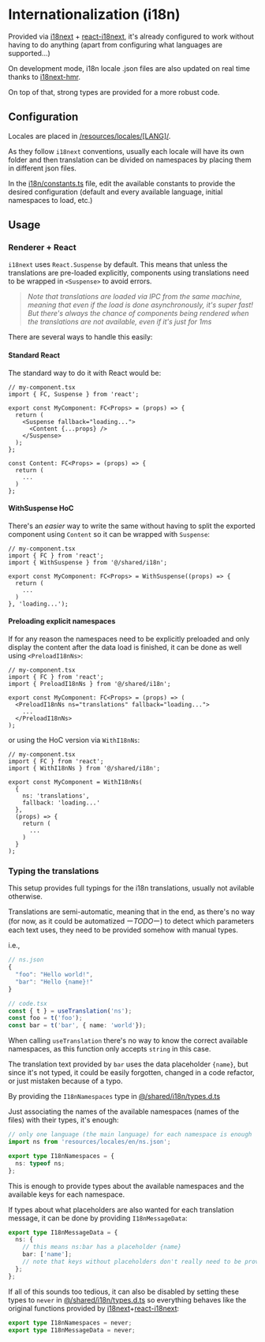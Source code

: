 # Internationalization (i18n)

Provided via [i18next](https://www.i18next.com/) + [react-i18next](https://react.i18next.com/), it's already configured to work without having to do anything (apart from configuring what languages are supported...)

On development mode, i18n locale .json files are also updated on real time thanks to [i18next-hmr](https://github.com/felixmosh/i18next-hmr).

On top of that, strong types are provided for a more robust code.

## Configuration

Locales are placed in [/resources/locales/[LANG]/](../resources/locales/).

As they follow `i18next` conventions, usually each locale will have its own folder and then translation can be divided on namespaces by placing them in different json files.

In the [i18n/constants.ts](../src/shared/i18n/constants.ts) file, edit the available constants to provide the desired configuration (default and every available language, initial namespaces to load, etc.)

## Usage

### Renderer + React

`i18next` uses `React.Suspense` by default. This means that unless the translations are pre-loaded explicitly, components using translations need to be wrapped in `<Suspense>` to avoid errors.

> _Note that translations are loaded via IPC from the same machine, meaning that even if the load is done asynchronously, it's super fast! But there's always the chance of components being rendered when the translations are not available, even if it's just for 1ms_

There are several ways to handle this easily:

#### Standard React

The standard way to do it with React would be:

```tsx
// my-component.tsx
import { FC, Suspense } from 'react';

export const MyComponent: FC<Props> = (props) => {
  return (
    <Suspense fallback="loading...">
      <Content {...props} />
    </Suspense>
  );
};

const Content: FC<Props> = (props) => {
  return (
    ...
  )
};
```

#### WithSuspense HoC

There's an _easier_ way to write the same without having to split the exported component using `Content` so it can be wrapped with `Suspense`:

```tsx
// my-component.tsx
import { FC } from 'react';
import { WithSuspense } from '@/shared/i18n';

export const MyComponent: FC<Props> = WithSuspense((props) => {
  return (
    ...
  )
}, 'loading...');
```

#### Preloading explicit namespaces

If for any reason the namespaces need to be explicitly preloaded and only display the content after the data load is finished, it can be done as well using `<PreloadI18nNs>`:

```tsx
// my-component.tsx
import { FC } from 'react';
import { PreloadI18nNs } from '@/shared/i18n';

export const MyComponent: FC<Props> = (props) => (
  <PreloadI18nNs ns="translations" fallback="loading...">
    ...
  </PreloadI18nNs>
);
```

or using the HoC version via `WithI18nNs`:

```tsx
// my-component.tsx
import { FC } from 'react';
import { WithI18nNs } from '@/shared/i18n';

export const MyComponent = WithI18nNs(
  {
    ns: 'translations',
    fallback: 'loading...'
  },
  (props) => {
    return (
      ...
    )
  }
);
```

### Typing the translations

This setup provides full typings for the i18n translations, usually not avilable otherwise.

Translations are semi-automatic, meaning that in the end, as there's no way (for now, as it could be automatized ー*TODO*ー) to detect which parameters each text uses, they need to be provided somehow with manual types.

i.e.,

```ts
// ns.json
{
  "foo": "Hello world!",
  "bar": "Hello {name}!"
}

// code.tsx
const { t } = useTranslation('ns');
const foo = t('foo');
const bar = t('bar', { name: 'world'});
```

When calling `useTranslation` there's no way to know the correct available namespaces, as this function only accepts `string` in this case.

The translation text provided by `bar` uses the data placeholder `{name}`, but since it's not typed, it could be easily forgotten, changed in a code refactor, or just mistaken because of a typo.

By providing the `I18nNamespaces` type in [@/shared/i18n/types.d.ts](../src/shared/i18n/types.d.ts)

Just associating the names of the available namespaces (names of the files) with their types, it's enough:

```ts
// only one language (the main language) for each namespace is enough
import ns from 'resources/locales/en/ns.json';

export type I18nNamespaces = {
  ns: typeof ns;
};
```

This is enough to provide types about the available namespaces and the available keys for each namespace.

If types about what placeholders are also wanted for each translation message, it can be done by providing `I18nMessageData`:

```ts
export type I18nMessageData = {
  ns: {
    // this means ns:bar has a placeholder {name}
    bar: ['name'];
    // note that keys without placeholders don't really need to be provided (like `foo`)
  };
};
```

If all of this sounds too tedious, it can also be disabled by setting these types to `never` in [@/shared/i18n/types.d.ts](../src/shared/i18n/types.d.ts) so everything behaves like the original functions provided by [i18next](https://www.i18next.com/)+[react-i18next](https://react.i18next.com/):

```ts
export type I18nNamespaces = never;
export type I18nMessageData = never;
```

